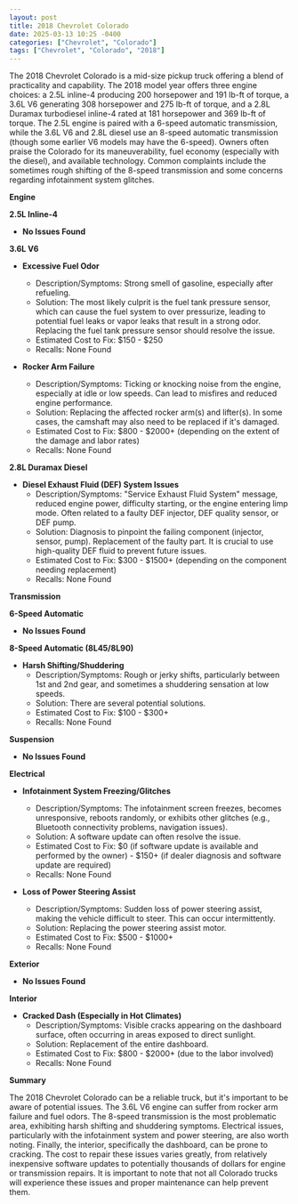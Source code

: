 ```yaml
---
layout: post
title: 2018 Chevrolet Colorado
date: 2025-03-13 10:25 -0400
categories: ["Chevrolet", "Colorado"]
tags: ["Chevrolet", "Colorado", "2018"]
---
```

The 2018 Chevrolet Colorado is a mid-size pickup truck offering a blend of practicality and capability. The 2018 model year offers three engine choices: a 2.5L inline-4 producing 200 horsepower and 191 lb-ft of torque, a 3.6L V6 generating 308 horsepower and 275 lb-ft of torque, and a 2.8L Duramax turbodiesel inline-4 rated at 181 horsepower and 369 lb-ft of torque. The 2.5L engine is paired with a 6-speed automatic transmission, while the 3.6L V6 and 2.8L diesel use an 8-speed automatic transmission (though some earlier V6 models may have the 6-speed). Owners often praise the Colorado for its maneuverability, fuel economy (especially with the diesel), and available technology. Common complaints include the sometimes rough shifting of the 8-speed transmission and some concerns regarding infotainment system glitches.

**Engine**

**2.5L Inline-4**

*   **No Issues Found**

**3.6L V6**

*   **Excessive Fuel Odor**
    *   Description/Symptoms: Strong smell of gasoline, especially after refueling.
    *   Solution: The most likely culprit is the fuel tank pressure sensor, which can cause the fuel system to over pressurize, leading to potential fuel leaks or vapor leaks that result in a strong odor. Replacing the fuel tank pressure sensor should resolve the issue.
    *   Estimated Cost to Fix: $150 - $250
    *   Recalls: None Found

*   **Rocker Arm Failure**
    *   Description/Symptoms: Ticking or knocking noise from the engine, especially at idle or low speeds. Can lead to misfires and reduced engine performance.
    *   Solution: Replacing the affected rocker arm(s) and lifter(s). In some cases, the camshaft may also need to be replaced if it's damaged.
    *   Estimated Cost to Fix: $800 - $2000+ (depending on the extent of the damage and labor rates)
    *   Recalls: None Found

**2.8L Duramax Diesel**

*   **Diesel Exhaust Fluid (DEF) System Issues**
    *   Description/Symptoms: "Service Exhaust Fluid System" message, reduced engine power, difficulty starting, or the engine entering limp mode. Often related to a faulty DEF injector, DEF quality sensor, or DEF pump.
    *   Solution: Diagnosis to pinpoint the failing component (injector, sensor, pump). Replacement of the faulty part. It is crucial to use high-quality DEF fluid to prevent future issues.
    *   Estimated Cost to Fix: $300 - $1500+ (depending on the component needing replacement)
    *   Recalls: None Found

**Transmission**

**6-Speed Automatic**

*   **No Issues Found**

**8-Speed Automatic (8L45/8L90)**

*   **Harsh Shifting/Shuddering**
    *   Description/Symptoms: Rough or jerky shifts, particularly between 1st and 2nd gear, and sometimes a shuddering sensation at low speeds.
    *   Solution: There are several potential solutions.
    *   Estimated Cost to Fix: $100 - $300+
    *   Recalls: None Found

**Suspension**

*   **No Issues Found**

**Electrical**

*   **Infotainment System Freezing/Glitches**
    *   Description/Symptoms: The infotainment screen freezes, becomes unresponsive, reboots randomly, or exhibits other glitches (e.g., Bluetooth connectivity problems, navigation issues).
    *   Solution: A software update can often resolve the issue.
    *   Estimated Cost to Fix: $0 (if software update is available and performed by the owner) - $150+ (if dealer diagnosis and software update are required)
    *   Recalls: None Found

*   **Loss of Power Steering Assist**
    *   Description/Symptoms: Sudden loss of power steering assist, making the vehicle difficult to steer. This can occur intermittently.
    *   Solution: Replacing the power steering assist motor.
    *   Estimated Cost to Fix: $500 - $1000+
    *   Recalls: None Found

**Exterior**

*   **No Issues Found**

**Interior**

*   **Cracked Dash (Especially in Hot Climates)**
    *   Description/Symptoms: Visible cracks appearing on the dashboard surface, often occurring in areas exposed to direct sunlight.
    *   Solution: Replacement of the entire dashboard.
    *   Estimated Cost to Fix: $800 - $2000+ (due to the labor involved)
    *   Recalls: None Found

**Summary**

The 2018 Chevrolet Colorado can be a reliable truck, but it's important to be aware of potential issues. The 3.6L V6 engine can suffer from rocker arm failure and fuel odors. The 8-speed transmission is the most problematic area, exhibiting harsh shifting and shuddering symptoms. Electrical issues, particularly with the infotainment system and power steering, are also worth noting. Finally, the interior, specifically the dashboard, can be prone to cracking. The cost to repair these issues varies greatly, from relatively inexpensive software updates to potentially thousands of dollars for engine or transmission repairs. It is important to note that not all Colorado trucks will experience these issues and proper maintenance can help prevent them.

